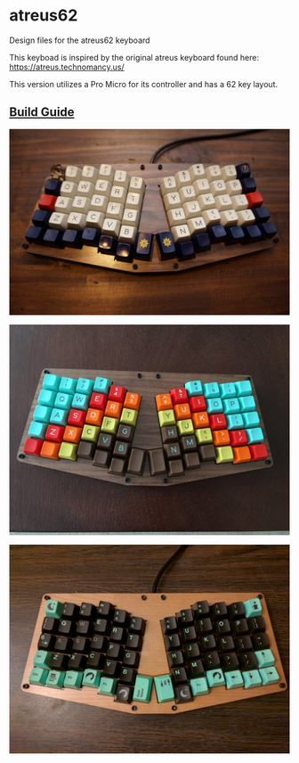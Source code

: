 # atreus62
Design files for the atreus62 keyboard

This keyboad is inspired by the original atreus keyboard found here: https://atreus.technomancy.us/

This version utilizes a Pro Micro for its controller and has a 62 key layout.

## [Build Guide](build-guide/)

![Nantucket atreus62](images/nantucket-atreus62.jpg)

![1976 atreus62](images/1976-atreus62.jpg)

![Midnight atreus62](images/midnight-atreus62.jpg)